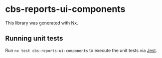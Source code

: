 # cbs-reports-ui-components

This library was generated with [Nx](https://nx.dev).

## Running unit tests

Run `nx test cbs-reports-ui-components` to execute the unit tests via [Jest](https://jestjs.io).

